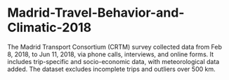 # Madrid-Travel-Behavior-and-Climatic-2018
The Madrid Transport Consortium (CRTM) survey collected data from Feb 8, 2018, to Jun 11, 2018, via phone calls, interviews, and online forms. It includes trip-specific and socio-economic data, with meteorological data added. The dataset excludes incomplete trips and outliers over 500 km.
